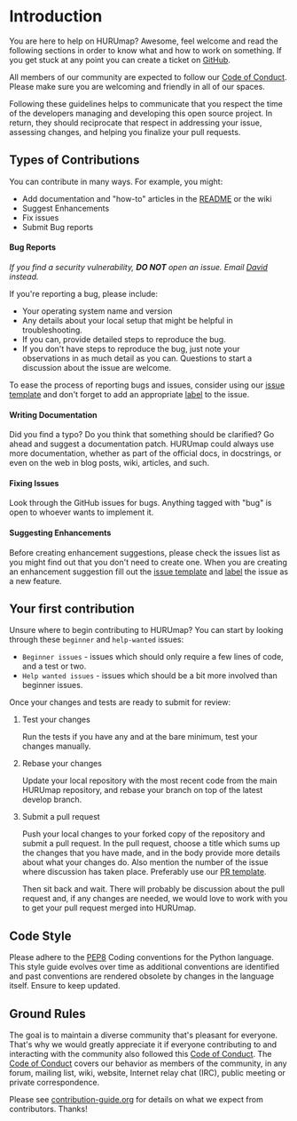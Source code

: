 # Introduction

You are here to help on HURUmap? Awesome, feel welcome and read the following 
sections in order to know what and how to work on something. If you get stuck 
at any point you can create a ticket on 
[GitHub](https://github.com/CodeForAfrica/HURUmap/issues).

All members of our community are expected to follow our 
[Code of Conduct](https://github.com/CodeForAfrica/CodeOfConduct). Please make 
sure you are welcoming and friendly in all of our spaces.

Following these guidelines helps to communicate that you respect the time of 
the developers managing and developing this open source project. In return, 
they should reciprocate that respect in addressing your issue, assessing 
changes, and helping you finalize your pull requests.

## Types of Contributions

You can contribute in many ways. For example, you might:
* Add documentation and "how-to" articles in the 
  [README](https://github.com/CodeForAfricaLabs/HURUmap.Uganda/blob/master/README.md) 
  or the wiki
* Suggest Enhancements
* Fix issues
* Submit Bug reports

#### Bug Reports
*If you find a security vulnerability, **DO NOT** open an issue. Email 
[David](david@codeforafrica.org) instead.*

If you're reporting a bug, please include:
* Your operating system name and version
* Any details about your local setup that might be helpful in troubleshooting.
* If you can, provide detailed steps to reproduce the bug.
* If you don't have steps to reproduce the bug, just note your observations in 
  as much detail as you can. Questions to start a discussion about the issue 
  are welcome.

To ease the process of reporting bugs and issues, consider using our 
[issue template](https://github.com/CodeForAfrica/HURUmap/blob/master/ISSUE_TEMPLATE.md) 
and don't forget to add an appropriate 
[label](https://help.github.com/articles/creating-a-label/) to the issue. 

#### Writing Documentation
Did you find a typo? Do you think that something should be clarified? Go ahead 
and suggest a documentation patch. HURUmap could always use more documentation, 
whether as part of the official docs, in docstrings, or even on the web in blog 
posts, wiki, articles, and such.
 
#### Fixing Issues
Look through the GitHub issues for bugs. Anything tagged with "bug" is open to 
whoever wants to implement it. 

#### Suggesting Enhancements

Before creating enhancement suggestions, please check the issues list as you 
might find out that you don't need to create one. When you are creating an 
enhancement suggestion fill out the 
[issue template](https://github.com/CodeForAfrica/HURUmap/blob/master/ISSUE_TEMPLATE.md)
and [label](https://help.github.com/articles/creating-a-label/) the issue as a 
new feature.

## Your first contribution

Unsure where to begin contributing to HURUmap? You can start by looking through 
these `beginner` and `help-wanted` issues:

* `Beginner issues` - issues which should only require a few lines of code, and a 
    test or two.
* `Help wanted issues` - issues which should be a bit more involved than beginner 
    issues.

Once your changes and tests are ready to submit for review:

1. Test your changes

    Run the tests if you have any and at the bare minimum, test your changes 
    manually.

2. Rebase your changes

    Update your local repository with the most recent code from the main HURUmap 
    repository, and rebase your branch on top of the latest develop branch. 

3. Submit a pull request

    Push your local changes to your forked copy of the repository and submit a 
    pull request. In the pull request, choose a title which sums up the changes 
    that you have made, and in the body provide more details about what your 
    changes do. Also mention the number of the issue where discussion has taken 
    place. Preferably use our 
    [PR template](https://github.com/CodeForAfrica/HURUmap/blob/master/PULL_REQUEST_TEMPLATE.md).

    Then sit back and wait. There will probably be discussion about the pull 
    request and, if any changes are needed, we would love to work with you to 
    get your pull request merged into HURUmap.

## Code Style

Please adhere to the [PEP8](https://www.python.org/dev/peps/pep-0008/) Coding 
conventions for the Python language. This style guide evolves over time as 
additional conventions are identified and past conventions are rendered obsolete
by changes in the language itself. Ensure to keep updated.

## Ground Rules
The goal is to maintain a diverse community that's pleasant for everyone.
That's why we would greatly appreciate it if everyone contributing to and
interacting with the community also followed this 
[Code of Conduct](https://github.com/CodeForAfrica/CodeOfConduct).
The [Code of Conduct](https://github.com/CodeForAfrica/CodeOfConduct) covers our 
behavior as members of the community, in any forum, mailing list, wiki, website, 
Internet relay chat (IRC), public meeting or private correspondence.



Please see [contribution-guide.org](http://www.contribution-guide.org) for details on what we expect from contributors. Thanks!
